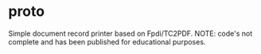 # proto
 Simple document record printer based on Fpdi/TC2PDF. NOTE: code's not complete and has been published for educational purposes.
